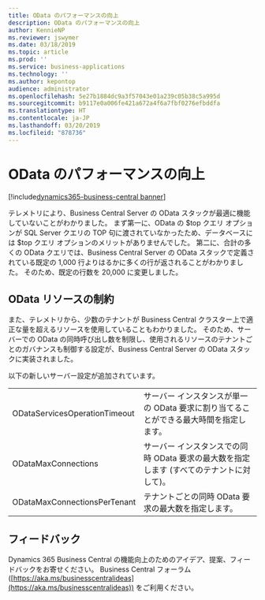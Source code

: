 ```yaml
---
title: OData のパフォーマンスの向上
description: OData のパフォーマンスの向上
author: KennieNP
ms.reviewer: jswymer
ms.date: 03/18/2019
ms.topic: article
ms.prod: ''
ms.service: business-applications
ms.technology: ''
ms.author: kepontop
audience: administrator
ms.openlocfilehash: 5e27b1884dc9a3f57043e01a239c05b38c5a995d
ms.sourcegitcommit: b9117e0a006fe421a672a4f6a7fbf0276efbddfa
ms.translationtype: HT
ms.contentlocale: ja-JP
ms.lasthandoff: 03/20/2019
ms.locfileid: "878736"
---
```

# <a name="odata-performance-improvements"></a>OData のパフォーマンスの向上

[!include[dynamics365-business-central banner](../includes/dynamics365-business-central.md)]

テレメトリにより、Business Central Server の OData スタックが最適に機能していないことがわかりました。 まず第一に、OData の $top クエリ オプションが SQL Server クエリの TOP 句に渡されていなかったため、データベースには $top クエリ オプションのメリットがありませんでした。 第二に、合計の多くの OData クエリでは、Business Central Server の OData スタックで定義されている既定の 1,000 行よりはるかに多くの行が返されることがわかりました。 そのため、既定の行数を 20,000 に変更しました。

## <a name="odata-resource-constraints"></a>OData リソースの制約

また、テレメトリから、少数のテナントが Business Central クラスター上で適正な量を超えるリソースを使用していることもわかりました。 そのため、サーバーでの OData の同時呼び出し数を制限し、使用されるリソースのテナントごとのガバナンスも制御する設定が、Business Central Server の OData スタックに実装されました。

以下の新しいサーバー設定が追加されています。

|  |  |
|--|--|
|ODataServicesOperationTimeout|サーバー インスタンスが単一の OData 要求に割り当てることができる最大時間を指定します。 |
|ODataMaxConnections|サーバー インスタンスでの同時 OData 要求の最大数を指定します (すべてのテナントに対して)。|
|ODataMaxConnectionsPerTenant|テナントごとの同時 OData 要求の最大数を指定します。|

## <a name="tell-us-what-you-think"></a>フィードバック
Dynamics 365 Business Central の機能向上のためのアイデア、提案、フィードバックをお寄せください。 Business Central フォーラム ([https://aka.ms/businesscentralideas](https://aka.ms/businesscentralideas)) をご利用ください。
